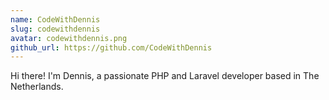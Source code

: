 ```yaml
---
name: CodeWithDennis
slug: codewithdennis
avatar: codewithdennis.png
github_url: https://github.com/CodeWithDennis
---
```


Hi there! I'm Dennis, a passionate PHP and Laravel developer based in The Netherlands.
